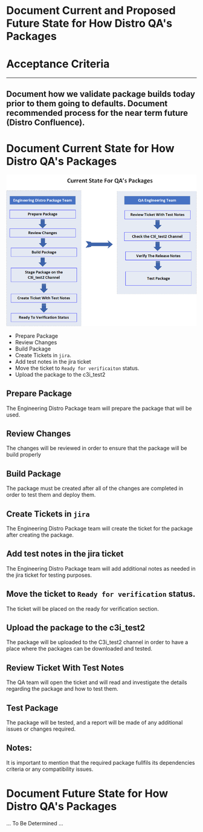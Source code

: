 # Document Current and Proposed Future State for How Distro QA's Packages

# Acceptance Criteria
---
Document how we validate package builds today prior to them going to defaults. Document recommended process for the near term future (Distro Confluence).
---

# Document Current State for How Distro QA's Packages

![Existing Current State for How Distro QA's Packages](src/Diagram_Old_Documentation_v2.png)

* Prepare Package
* Review Changes
* Build Package
* Create Tickets in `jira`.
* Add test notes in the jira ticket
* Move the ticket to `Ready for verificaiton` status.
* Upload the package to the c3i_test2

## Prepare Package

The Engineering Distro Package team will prepare the package that will be used.

## Review Changes

The changes will be reviewed in order to ensure that the package will be build properly

## Build Package

The package must be created after all of the changes are completed in order to test them and deploy them. 

## Create Tickets in `jira` 

The Engineering Distro Package team will create the ticket for the package after creating the package.

## Add test notes in the jira ticket

The Engineering Distro Package team will add additional notes as needed in the jira ticket for testing purposes. 

## Move the ticket to `Ready for verification` status.

The ticket will be placed on the ready for verification section. 

## Upload the package to the c3i_test2

The package will be uploaded to the C3i_test2 channel in order to have a place where the packages can be downloaded and tested. 

## Review Ticket With Test Notes

The QA team will open the ticket and will read and investigate the details regarding the package and how to test them. 

## Test Package
 
The package will be tested, and a report will be made of any additional issues or changes required. 

## Notes:
It is important to mention that the required package fullfils its dependencies criteria or any compatibility issues. 

# Document Future State for How Distro QA's Packages

... To Be Determined ...
